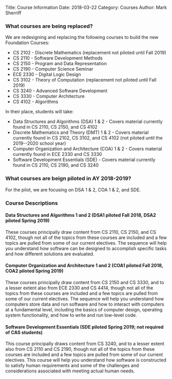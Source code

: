 Title: Course Information
Date: 2018-03-22
Category: Courses
Author: Mark Sherriff

### What courses are being replaced?

We are redesigning and replacing the following courses to build the new Foundation Courses:

* CS 2102 - Discrete Mathematics (replacement not piloted until Fall 2019)
* CS 2110 - Software Development Methods
* CS 2150 - Program and Data Representation
* CS 2190 - Computer Science Seminar
* ECE 2330 - Digital Logic Design
* CS 3102 - Theory of Computation (replacement not piloted until Fall 2019)
* CS 3240 - Advanced Software Development
* CS 3330 - Computer Architecture
* CS 4102 - Algorithms

In their place, students will take:

* Data Structures and Algorithms (DSA) 1 & 2 - Covers material currently found in CS 2110, CS 2150, and CS 4102
* Discrete Mathematics and Theory (DMT) 1 & 2 - Covers material currently found in CS 2102, CS 3102, and CS 4102  (not piloted until the 2019--2020 school year)
* Computer Organization and Architecture (COA) 1 & 2 - Covers material currently found in ECE 2330 and CS 3330
* Software Development Essentials (SDE) - Covers material currently found in CS 2110, CS 2190, and CS 3240

### What courses are beign piloted in AY 2018-2019?

For the pilot, we are focusing on DSA 1 & 2, COA 1 & 2, and SDE.

### Course Descriptions

#### Data Structures and Algorithms 1 and 2 (DSA1 piloted Fall 2018, DSA2 piloted Spring 2019)
These courses principally draw content from CS 2110, CS 2150, and CS 4102, though not all of the topics from these courses are included and a few topics are pulled from some of our current electives. The sequence will help you understand how software can be designed to accomplish specific tasks and how different solutions are evaluated.

#### Computer Organization and Architecture 1 and 2 (COA1 piloted Fall 2018, COA2 piloted Spring 2019)
These courses principally draw content from CS 2150 and CS 3330, and to a lesser extent also from ECE 2330 and CS 4414, though not all of the topics from these courses are included and a few topics are pulled from some of our current electives. The sequence will help you understand how computers store data and run software and how to interact with computers at a fundamental level, including the basics of computer design, operating system functionality, and how to write and run low-level code.

#### Software Development Essentials (SDE piloted Spring 2019; not required of CAS students)
This course principally draws content from CS 3240, and to a lesser extent also from CS 2110 and CS 2190, though not all of the topics from these courses are included and a few topics are pulled from some of our current electives. This course will help you understand how software is constructed to satisfy human requirements and some of the challenges and considerations associated with meeting actual human needs.
